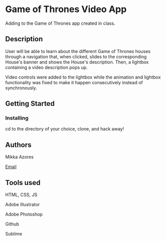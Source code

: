 # Game of Thrones Video App

Adding to the Game of Thrones app created in class.


## Description

User will be able to learn about the different Game of Thrones houses through a navigation that, when clicked, slides to the corresponding House's banner and shows the House's description. Then, a lightbox containing a video description pops up.

Video controls were added to the lightbox while the animation and lightbox functionality was fixed to make it happen consecutively instead of synchronously.

## Getting Started

### Installing

cd to the directory of your choice, clone, and hack away!


## Authors

Mikka Azores 

[Email](mailto:m_azores91446@fanshaweonline.ca)

## Tools used

HTML, CSS, JS

Adobe Illustrator

Adobe Photoshop

Github

Sublime
